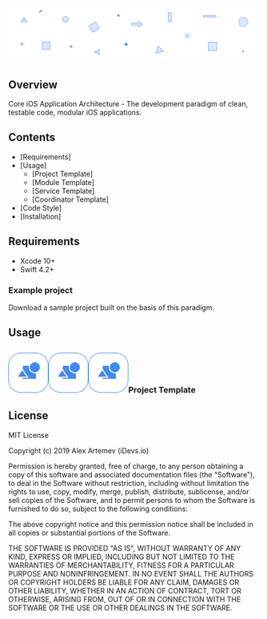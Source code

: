 ![Core-iOS-Application-Architecture](header.png)

## Overview

Core iOS Application Architecture - The development paradigm of clean, testable code, modular iOS applications.

## Contents

* [Requirements]
* [Usage]
  + [Project Template]
  + [Module Template]
  + [Service Template]
  + [Coordinator Template]
* [Code Style]
* [Installation]


## Requirements

* Xcode 10+
* Swift 4.2+

### Example project

Download a sample project built on the basis of this paradigm.


## Usage

<img src="/TemplateIcon@2x.png" align="left" height="80px" hspace="0px" vspace="10px">
<img src="/TemplateIcon@2x.png" align="left" height="80px" hspace="0px" vspace="10px">
<img src="/TemplateIcon@2x.png" align="left" height="80px" hspace="0px" vspace="10px">

<br>
<br>
<br>

### Project Template


## License

MIT License

Copyright (c) 2019 Alex Artemev (iDevs.io)

Permission is hereby granted, free of charge, to any person obtaining a copy
of this software and associated documentation files (the "Software"), to deal
in the Software without restriction, including without limitation the rights
to use, copy, modify, merge, publish, distribute, sublicense, and/or sell
copies of the Software, and to permit persons to whom the Software is
furnished to do so, subject to the following conditions:

The above copyright notice and this permission notice shall be included in all
copies or substantial portions of the Software.

THE SOFTWARE IS PROVIDED "AS IS", WITHOUT WARRANTY OF ANY KIND, EXPRESS OR
IMPLIED, INCLUDING BUT NOT LIMITED TO THE WARRANTIES OF MERCHANTABILITY,
FITNESS FOR A PARTICULAR PURPOSE AND NONINFRINGEMENT. IN NO EVENT SHALL THE
AUTHORS OR COPYRIGHT HOLDERS BE LIABLE FOR ANY CLAIM, DAMAGES OR OTHER
LIABILITY, WHETHER IN AN ACTION OF CONTRACT, TORT OR OTHERWISE, ARISING FROM,
OUT OF OR IN CONNECTION WITH THE SOFTWARE OR THE USE OR OTHER DEALINGS IN THE
SOFTWARE.
